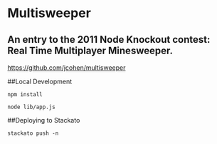 Multisweeper
============

An entry to the 2011 Node Knockout contest: Real Time Multiplayer Minesweeper.
------------------------------------------------------------------------------

https://github.com/jcohen/multisweeper

##Local Development

`npm install`

`node lib/app.js`


##Deploying to Stackato

`stackato push -n`



